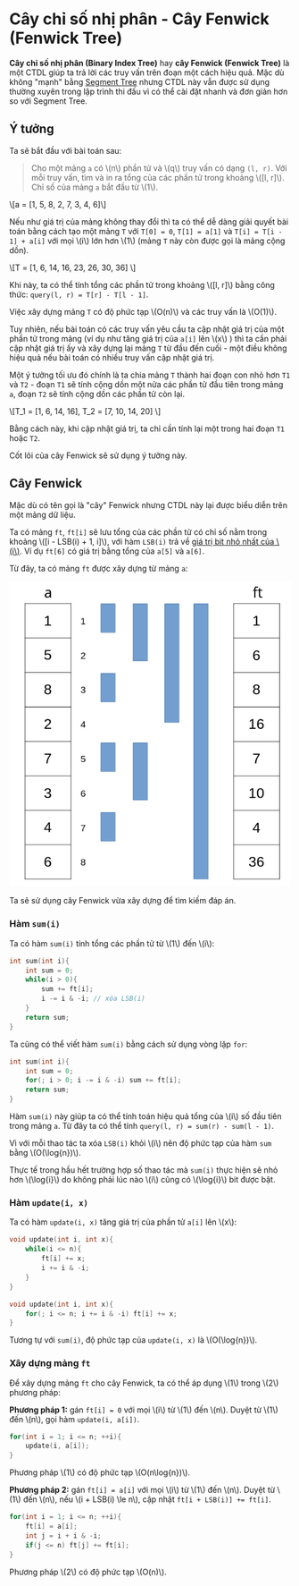 # Cây chỉ số nhị phân - Cây Fenwick (Fenwick Tree)

**Cây chỉ số nhị phân (Binary Index Tree)** hay **cây Fenwick (Fenwick Tree)** là một CTDL giúp ta trả lời các truy vấn trên đoạn một cách hiệu quả. Mặc dù không "mạnh" bằng [Segment Tree](./segment-tree.md) nhưng CTDL này vẫn được sử dụng thường xuyên trong lập trình thi đấu vì có thể cài đặt nhanh và đơn giản hơn so với Segment Tree.

## Ý tưởng

Ta sẽ bắt đầu với bài toán sau:

> Cho một mảng `a` có \\(n\\) phần tử và \\(q\\) truy vấn có dạng `(l, r)`. Với mỗi truy vấn, tìm và in ra tổng của các phần tử trong khoảng \\([l, r]\\). Chỉ số của mảng `a` bắt đầu từ \\(1\\).

\\[a = [1, 5, 8, 2, 7, 3, 4, 6]\\]

Nếu như giá trị của mảng không thay đổi thì ta có thể dễ dàng giải quyết bài toán bằng cách tạo một mảng `T` với `T[0] = 0`, `T[1] = a[1]` và `T[i] = T[i - 1] + a[i]` với mọi \\(i\\) lớn hơn \\(1\\) (mảng `T` này còn được gọi là mảng cộng dồn).

\\[T = [1, 6, 14, 16, 23, 26, 30, 36] \\]

Khi này, ta có thể tính tổng các phần tử trong khoảng \\([l, r]\\) bằng công thức: `query(l, r) = T[r] - T[l - 1]`.

Việc xây dựng mảng `T` có độ phức tạp \\(O(n)\\) và các truy vấn là \\(O(1)\\).

Tuy nhiên, nếu bài toán có các truy vấn yêu cầu ta cập nhật giá trị của một phần tử trong mảng (ví dụ như tăng giá trị của `a[i]` lên \\(x\\) ) thì ta cần phải cập nhật giá trị ấy và xây dựng lại mảng `T` từ đầu đến cuối - một điều không hiệu quả nếu bài toán có nhiều truy vấn cập nhật giá trị.

Một ý tưởng tối ưu đó chính là ta chia mảng `T` thành hai đoạn con nhỏ hơn `T1` và `T2` - đoạn `T1` sẽ tính cộng dồn một nửa các phần tử đầu tiên trong mảng `a`, đoạn `T2` sẽ tính cộng dồn các phần tử còn lại.  

\\[T_1 = [1, 6, 14, 16],  T_2 = [7, 10, 14, 20] \\]

Bằng cách này, khi cập nhật giá trị, ta chỉ cần tính lại một trong hai đoạn `T1` hoặc `T2`.

Cốt lõi của cây Fenwick sẽ sử dụng ý tưởng này.

## Cây Fenwick

Mặc dù có tên gọi là "cây" Fenwick nhưng CTDL này lại được biểu diễn trên một mảng dữ liệu. 

Ta có mảng `ft`, `ft[i]` sẽ lưu tổng của các phần tử có chỉ số nằm trong khoảng \\([i - LSB(i) + 1, i]\\), với hàm `LSB(i)` trả về [giá trị bit nhỏ nhất của \\(i\\)](../basic/bit-manipulation.html#tìm-bit-có-giá-trị-nhỏ-nhất). Ví dụ `ft[6]` có giá trị bằng tổng của `a[5]` và `a[6]`.

Từ đây, ta có mảng `ft` được xây dựng từ mảng `a`:

<center>
<img src="../images/fenwick.png" alt="Fenwick"/>
</center>

Ta sẽ sử dụng cây Fenwick vừa xây dựng để tìm kiếm đáp án.

### Hàm `sum(i)`

Ta có hàm `sum(i)` tính tổng các phần tử từ \\(1\\) đến \\(i\\):

```C++
int sum(int i){
	int sum = 0;
	while(i > 0){
		sum += ft[i];
		i -= i & -i; // xóa LSB(i)
	}
	return sum;
}
```

Ta cũng có thể viết hàm `sum(i)` bằng cách sử dụng vòng lặp `for`:

```C++
int sum(int i){
	int sum = 0;
	for(; i > 0; i -= i & -i) sum += ft[i];
	return sum;
}
```

Hàm `sum(i)` này giúp ta có thể tính toán hiệu quả tổng của \\(i\\) số đầu tiên trong mảng `a`. Từ đây ta có thể tính `query(l, r) = sum(r) - sum(l - 1)`.

Vì với mỗi thao tác ta xóa `LSB(i)` khỏi \\(i\\) nên độ phức tạp của hàm `sum` bằng \\(O(\log{n})\\). 

Thực tế trong hầu hết trường hợp số thao tác mà `sum(i)` thực hiện sẽ nhỏ hơn \\(\log{i}\\) do không phải lúc nào \\(i\\) cũng có \\(\log{i}\\) bit được bật.

### Hàm `update(i, x)`

Ta có hàm `update(i, x)` tăng giá trị của phần tử `a[i]` lên \\(x\\):

```C++
void update(int i, int x){
	while(i <= n){
		ft[i] += x;
		i += i & -i; 
	}
}
```

```C++
void update(int i, int x){
	for(; i <= n; i += i & -i) ft[i] += x;
}
```

Tương tự với `sum(i)`, độ phức tạp của `update(i, x)` là \\(O(\log{n})\\).

### Xây dựng mảng `ft`

Để xây dựng mảng `ft` cho cây Fenwick, ta có thể áp dụng \\(1\\) trong \\(2\\) phương pháp:

**Phương pháp 1:** gán `ft[i] = 0` với mọi \\(i\\) từ \\(1\\) đến \\(n\\). Duyệt từ \\(1\\) đến \\(n\\), gọi hàm `update(i, a[i])`.

```C++
for(int i = 1; i <= n; ++i){
	update(i, a[i]);
}
```

Phương pháp \\(1\\) có độ phức tạp \\(O(n\log{n})\\).

**Phương pháp 2:** gán `ft[i] = a[i]` với mọi \\(i\\) từ \\(1\\) đến \\(n\\). Duyệt từ \\(1\\) đến \\(n\\), nếu \\(i + LSB(i) \le n\\), cập nhật `ft[i + LSB(i)] += ft[i]`. 

```C++
for(int i = 1; i <= n; ++i){
	ft[i] = a[i];
	int j = i + i & -i;
	if(j <= n) ft[j] += ft[i];
}
```

Phương pháp \\(2\\) có độ phức tạp \\(O(n)\\).